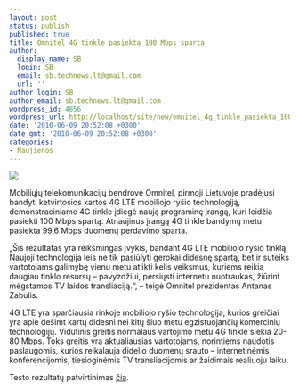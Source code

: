 ```yaml
---
layout: post
status: publish
published: true
title: Omnitel 4G tinkle pasiekta 100 Mbps sparta
author:
  display_name: SB
  login: SB
  email: sb.technews.lt@gmail.com
  url: ''
author_login: SB
author_email: sb.technews.lt@gmail.com
wordpress_id: 4856
wordpress_url: http://localhost/site/new/omnitel_4g_tinkle_pasiekta_100_mbps_sparta/
date: '2010-06-09 20:52:08 +0300'
date_gmt: '2010-06-09 20:52:08 +0300'
categories:
- Naujienos
---
```

<div class="imgright"><img src="http://www.part.lt/img/08395356488ef15281c3259cf52a92ac618.jpg"  /></div>
<p>Mobiliųjų telekomunikacijų bendrovė Omnitel, pirmoji Lietuvoje pradėjusi bandyti ketvirtosios kartos 4G LTE mobiliojo ryšio technologiją, demonstraciniame 4G tinkle įdiegė naują programinę įrangą, kuri leidžia pasiekti 100 Mbps spartą. Atnaujinus įrangą 4G tinkle bandymų metu pasiekta 99,6 Mbps duomenų perdavimo sparta.</p>
<p>„Šis rezultatas yra reikšmingas įvykis, bandant 4G LTE mobiliojo ryšio tinklą. Naujoji technologija leis ne tik pasiūlyti gerokai didesnę spartą, bet ir suteiks vartotojams galimybę vienu metu atlikti kelis veiksmus, kuriems reikia daugiau tinklo resursų – pavyzdžiui, persiųsti internetu nuotraukas, žiūrint mėgstamos TV laidos transliaciją.“, – teigė Omnitel prezidentas Antanas Zabulis.</p>
<p>4G LTE yra sparčiausia rinkoje mobiliojo ryšio technologija, kurios greičiai yra apie dešimt kartų didesni nei kitų šiuo metu egzistuojančių komercinių technologijų. Vidutinis greitis normalaus vartojimo metu 4G tinkle siekia 20-80 Mbps. Toks greitis yra aktualiausias vartotojams, norintiems naudotis paslaugomis, kurios reikalauja didelio duomenų srauto – internetinėmis konferencijomis, tiesioginėmis TV transliacijomis ar žaidimais realiuoju laiku.</p>
<p>Testo rezultatų patvirtinimas <a class="ns" href="http://sb.technews.lt/News/omni.jpg">čia</a>.</p>
